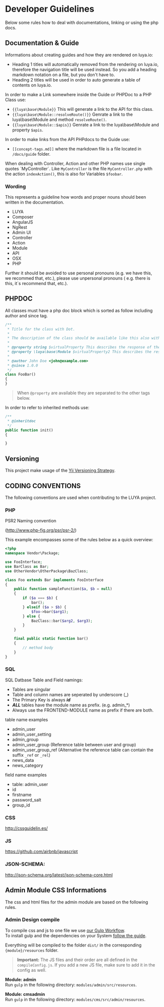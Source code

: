 # Developer Guidelines

Below some rules how to deal with documentations, linking or using the php docs.

## Documentation & Guide

Informations about creating guides and how they are rendered on luya.io:

+ Heading 1 titles will automatically removed from the rendering on luya.io, therefore the navigation title will be used instead. So you add a heading markdown notation on a file, but you don't have to.
+ Heading 2 titles will be used in order to auto generate a table of contents on luya.io.

In order to make a Link somewhere inside the Guide or PHPDoc to a PHP Class use:

+ `{{luya\base\Module}}` This will generate a link to the API for this class.
+ `{{luya\base\Module::resolveRoute()}}` Genrate a link to the luya\base\Module and method `resolveRoute()`.
+ `{{luya\base\Module::$apis}}` Genrate a link to the luya\base\Module and property `$apis`.

In order to make links from the API PHPdocs to the Guide use:

+ `[[concept-tags.md]]` where the markdown file is a file located in `/docs/guide` folder.

When dealing with Controller, Action and other PHP names use single quotes \`MyController\`. Like `MyController` is the file `MyController.php` with the action `indexAction()`, this is also for Variables `$foobar`.

### Wording

This represents a guideline how words and proper nouns should been written in the documentation.

+ LUYA
+ Composer
+ AngularJS
+ NgRest
+ Admin UI
+ Controller
+ Action
+ Module
+ API
+ OSX
+ PHP

Further it should be avoided to use personal pronouns (e.g. we have this, we recommed that, etc.), please use unpersonal pronouns ( e.g. there is this, it´s recommend that, etc.).


## PHPDOC

All classes must have a php doc block which is sorted as follow including author and since tag.

```php
/**
 * Title for the class with Dot.
 *
 * The description of the class should be available like this also with a dot at the end.
 *
 * @property string $virtualProperty This describes the response of the vritualProperty
 * @property \luya\base\Module $virtualProperty2 This describes the response but ensures class linkable IDE abilities.
 *
 * @author John Doe <john@example.com>
 * @since 1.0.0 
 */
class FooBar()
{
}
```

> When `@property` are available they are separated to the other tags below.
 
In order to refer to inherited methods use:

```php
/**
 * @inheritdoc
 */
public function init()
{

}
```

## Versioning

This project make usage of the [Yii Versioning Strategy](https://github.com/yiisoft/yii2/blob/master/docs/internals/versions.md).

## CODING CONVENTIONS

The following conventions are used when contributing to the LUYA project.

### PHP 

PSR2 Naming convention

(http://www.php-fig.org/psr/psr-2/)

This example encompasses some of the rules below as a quick overview:

```php
<?php
namespace Vendor\Package;

use FooInterface;
use BarClass as Bar;
use OtherVendor\OtherPackage\BazClass;

class Foo extends Bar implements FooInterface
{
    public function sampleFunction($a, $b = null)
    {
        if ($a === $b) {
            bar();
        } elseif ($a > $b) {
            $foo->bar($arg1);
        } else {
            BazClass::bar($arg2, $arg3);
        }
    }

    final public static function bar()
    {
        // method body
    }
}
```

### SQL

SQL Datbase Table and Field namings:

+ Tables are singular
+ Table and column names are seperated by underscore (_)
+ The Primary Key is always ***id***
+ ***ALL*** tables have the module name as prefix. (e.g. admin_*)
+ Always use the FRONTEND-MODULE name as prefix if there are both.

table name examples

+ admin_user
+ admin_user_setting
+ admin_group
+ admin_user_group (Reference table between user and group)
+ admin_user_group_ref (Alternative the reference table can contain the suffix `_ref` or `_rel`)
+ news_data
+ news_category

field name examples

+ table: admin_user
+ id
+ firstname
+ password_salt
+ group_id

### CSS

http://cssguidelin.es/

### JS

https://github.com/airbnb/javascript

### JSON-SCHEMA:

http://json-schema.org/latest/json-schema-core.html


## Admin Module CSS Informations

The css and html files for the admin module are based on the following rules.

### Admin Design compile

To compile css and js to one file we use [our Gulp Workflow](https://github.com/zephir/zephir-gulp-workflow).  
To install gulp and the dependencies on your System [follow the guide](https://github.com/zephir/zephir-gulp-workflow#dependencies).

Everything will be compiled to the folder `dist/` in the corresponding `{module}/resources` folder.

> **Important:** The JS files and their order are all defined in the `compileConfig.js`. If you add a new JS file, make sure to add it in the config as well.

**Module: admin**  
Run `gulp` in the following directory: `modules/admin/src/resources`.

**Module: cmsadmin**  
Run `gulp` in the following directory: `modules/cms/src/admin/resources`.
